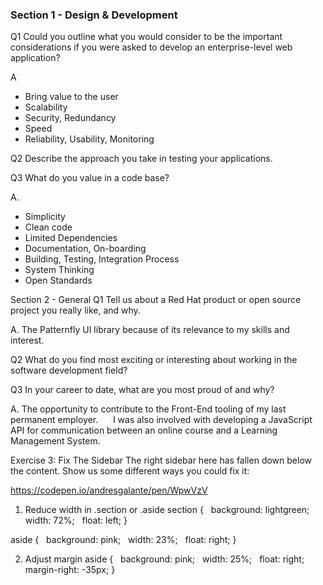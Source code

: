 




### Section 1 - Design & Development
Q1
Could you outline what you would consider to be the important considerations if you were asked to develop an enterprise-level web application?

A
- Bring value to the user
- Scalability
- Security, Redundancy
- Speed
- Reliability, Usability, Monitoring

Q2
Describe the approach you take in testing your applications.

Q3
What do you value in a code base?

A. 
- Simplicity
- Clean code
- Limited Dependencies
- Documentation, On-boarding
- Building, Testing, Integration Process
- System Thinking
- Open Standards


Section 2 - General 
Q1
Tell us about a Red Hat product or open source project you really like, and why.

A. The Patternfly UI library because of its relevance to my skills and interest.

Q2
What do you find most exciting or interesting about working in the software development field?

Q3
In your career to date, what are you most proud of and why?

A. The opportunity to contribute to the Front-End tooling of my last permanent employer. 
    I was also involved with developing a JavaScript API for communication between an online course and a Learning Management System.


Exercise 3: Fix The Sidebar 
The right sidebar here has fallen down below the content. Show us some different ways you
could fix it:

https://codepen.io/andresgalante/pen/WpwVzV

1. Reduce width in .section or .aside
section { 
  background: lightgreen;
  width: 72%;
  float: left;
}

aside { 
  background: pink;
  width: 23%;
  float: right;
}

2. Adjust margin
aside { 
  background: pink;
  width: 25%;
  float: right;
  margin-right: -35px;
}

